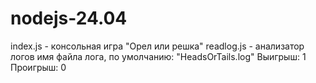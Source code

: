 # nodejs-24.04
index.js - консольная игра "Орел или решка"
readlog.js - анализатор логов
имя файла лога, по умолчанию: "HeadsOrTails.log"
Выигрыш: 1
Проигрыш: 0
